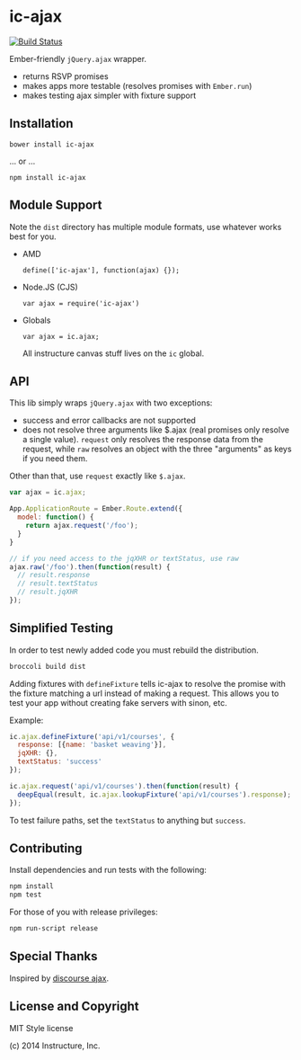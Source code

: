 ic-ajax
=======

[![Build Status](https://travis-ci.org/instructure/ic-ajax.png)](https://travis-ci.org/instructure/ic-ajax)

Ember-friendly `jQuery.ajax` wrapper.

- returns RSVP promises
- makes apps more testable (resolves promises with `Ember.run`)
- makes testing ajax simpler with fixture support

Installation
------------

`bower install ic-ajax`

... or ...

`npm install ic-ajax`

Module Support
--------------

Note the `dist` directory has multiple module formats, use whatever
works best for you.

- AMD

  `define(['ic-ajax'], function(ajax) {});`

- Node.JS (CJS)

  `var ajax = require('ic-ajax')`

- Globals

  `var ajax = ic.ajax;`

  All instructure canvas stuff lives on the `ic` global.

API
---

This lib simply wraps `jQuery.ajax` with two exceptions:

- success and error callbacks are not supported
- does not resolve three arguments like $.ajax (real promises only
  resolve a single value). `request` only resolves the response data
  from the request, while `raw` resolves an object with the three
  "arguments" as keys if you need them.

Other than that, use `request` exactly like `$.ajax`.

```js
var ajax = ic.ajax;

App.ApplicationRoute = Ember.Route.extend({
  model: function() {
    return ajax.request('/foo');
  }
}

// if you need access to the jqXHR or textStatus, use raw
ajax.raw('/foo').then(function(result) {
  // result.response
  // result.textStatus
  // result.jqXHR
});
```

Simplified Testing
------------------

In order to test newly added code you must rebuild the distribution.

```bash
broccoli build dist
```

Adding fixtures with `defineFixture` tells ic-ajax to resolve the promise
with the fixture matching a url instead of making a request. This allows
you to test your app without creating fake servers with sinon, etc.

Example:

```js
ic.ajax.defineFixture('api/v1/courses', {
  response: [{name: 'basket weaving'}],
  jqXHR: {},
  textStatus: 'success'
});

ic.ajax.request('api/v1/courses').then(function(result) {
  deepEqual(result, ic.ajax.lookupFixture('api/v1/courses').response);
});
```

To test failure paths, set the `textStatus` to anything but `success`.


Contributing
------------

Install dependencies and run tests with the following:

```sh
npm install
npm test
```

For those of you with release privileges:

```sh
npm run-script release
```

Special Thanks
--------------

Inspired by [discourse ajax][1].

License and Copyright
---------------------

MIT Style license

(c) 2014 Instructure, Inc.


  [1]:https://github.com/discourse/discourse/blob/master/app/assets/javascripts/discourse/mixins/ajax.js#L19


